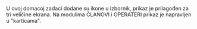 U ovoj domacoj zadaci dodane su ikone u izbornik, prikaz je prilagođen za tri veličine ekrana.
Na modulima ČLANOVI i OPERATERI prikaz je napravljen u "karticama".
